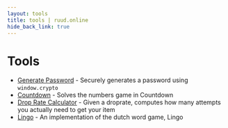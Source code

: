 ```yaml
---
layout: tools
title: tools | ruud.online
hide_back_link: true
---
```


# Tools

* [Generate Password](/tools/password) - Securely generates a password using `window.crypto`
* [Countdown](/tools/countdown) - Solves the numbers game in Countdown
* [Drop Rate Calculator](/tools/droprates) - Given a droprate, computes how many attempts you actually need to get your item
* [Lingo](/tools/lingo) -  An implementation of the dutch word game, Lingo
